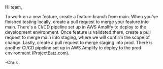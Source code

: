 Hi team,

To work on a new feature, create a feature branch from main. When you've finished testing locally, create a pull request to merge your feature into main. There's a CI/CD pipeline set up in AWS Ampllfy to deploy to the development environment. Once feature is validated there, create a pull request to merge main into staging, where we will confirm the scope of change. Lastly, create a pull request to merge staging into prod. There is another CI/CD pipeline set up in AWS Amplify to deploy to the prod environment (ProjectEatz.com).

-Chris
